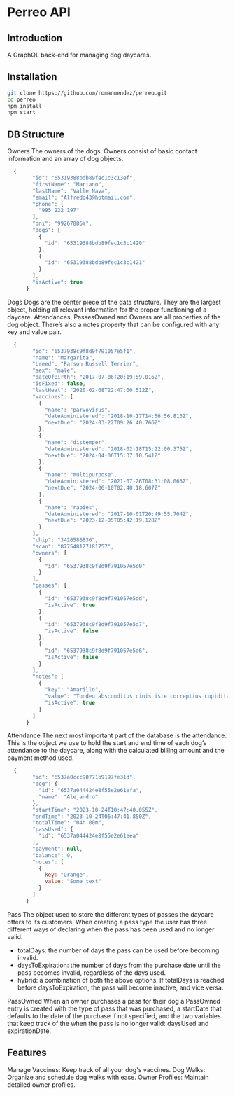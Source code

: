 # Perreo API

## Introduction

A GraphQL back-end for managing dog daycares.

## Installation

```bash
git clone https://github.com/romanmendez/perreo.git
cd perreo
npm install
npm start
```

## DB Structure

Owners
The owners of the dogs. Owners consist of basic contact information and an array of dog objects.

```javascript
  {
        "id": "65319388bdb89fec1c3c13ef",
        "firstName": "Mariano",
        "lastName": "Valle Nava",
        "email": "Alfredo43@hotmail.com",
        "phone": [
          "995 222 197"
        ],
        "dni": "99267886Y",
        "dogs": [
          {
            "id": "65319388bdb89fec1c3c1420"
          },
          {
            "id": "65319388bdb89fec1c3c1421"
          }
        ],
        "isActive": true
      }
```

Dogs
Dogs are the center piece of the data structure. They are the largest object, holding all relevant information for the proper functioning of a daycare. Attendances, PassesOwned and Owners are all properties of the dog object. There’s also a notes property that can be configured with any key and value pair.

```javascript
  {
        "id": "6537938c9f8d9f791057e5f1",
        "name": "Margarita",
        "breed": "Parson Russell Terrier",
        "sex": "male",
        "dateOfBirth": "2017-07-06T20:19:59.016Z",
        "isFixed": false,
        "lastHeat": "2020-02-08T22:47:00.512Z",
        "vaccines": [
          {
            "name": "parvovirus",
            "dateAdministered": "2018-10-17T14:56:56.813Z",
            "nextDue": "2024-03-22T09:26:40.766Z"
          },
          {
            "name": "distemper",
            "dateAdministered": "2018-02-18T15:22:00.375Z",
            "nextDue": "2024-04-06T15:37:10.541Z"
          },
          {
            "name": "multipurpose",
            "dateAdministered": "2021-07-26T08:31:08.063Z",
            "nextDue": "2024-06-10T02:40:18.607Z"
          },
          {
            "name": "rabies",
            "dateAdministered": "2017-10-01T20:49:55.704Z",
            "nextDue": "2023-12-05T05:42:19.128Z"
          }
        ],
        "chip": "3426586836",
        "scan": "877548127181757",
        "owners": [
          {
            "id": "6537938c9f8d9f791057e5c0"
          }
        ],
        "passes": [
          {
            "id": "6537938c9f8d9f791057e5dd",
            "isActive": true
          },
          {
            "id": "6537938c9f8d9f791057e5d7",
            "isActive": false
          },
          {
            "id": "6537938c9f8d9f791057e5d6",
            "isActive": false
          }
        ],
        "notes": [
          {
            "key": "Amarillo",
            "value": "Tondeo absconditus cinis iste correptius cupiditas.",
            "isActive": true
          }
        ]
      }
```

Attendance
The next most important part of the database is the attendance. This is the object we use to hold the start and end time of each dog’s attendance to the daycare, along with the calculated billing amount and the payment method used.

```javascript
  {
        "id": "6537a0ccc90771b9197fe31d",
        "dog": {
          "id": "6537a044424e8f55e2e61efa",
          "name": "Alejandro"
        },
        "startTime": "2023-10-24T10:47:40.055Z",
        "endTime": "2023-10-24T06:47:41.850Z",
        "totalTime": "04h 00m",
        "passUsed": {
          "id": "6537a044424e8f55e2e61eea"
        },
        "payment": null,
        "balance": 0,
        "notes": [
          {
            key: "Orange",
            value: "Some text"
          }
        ]
      }
```

Pass
The object used to store the different types of passes the daycare offers to its customers. When creating a pass type the user has three different ways of declaring when the pass has been used and no longer valid.

- totalDays: the number of days the pass can be used before becoming invalid.
- daysToExpiration: the number of days from the purchase date until the pass becomes invalid, regardless of the days used.
- hybrid: a combination of both the above options. If totalDays is reached before daysToExpiration, the pass will become inactive, and vice versa.

PassOwned
When an owner purchases a pasa for their dog a PassOwned entry is created with the type of pass that was purchased, a startDate that defaults to the date of the purchase if not specified, and the two variables that keep track of the when the pass is no longer valid: daysUsed and expirationDate.

## Features

Manage Vaccines: Keep track of all your dog's vaccines.
Dog Walks: Organize and schedule dog walks with ease.
Owner Profiles: Maintain detailed owner profiles.
